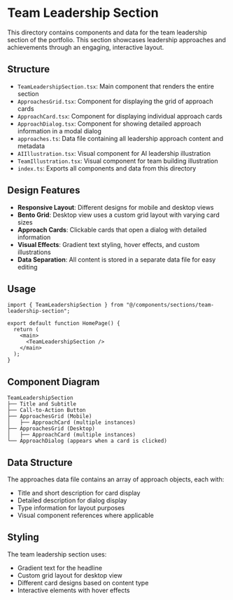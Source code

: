 # Team Leadership Section

This directory contains components and data for the team leadership section of the portfolio. This section showcases leadership approaches and achievements through an engaging, interactive layout.

## Structure

- `TeamLeadershipSection.tsx`: Main component that renders the entire section
- `ApproachesGrid.tsx`: Component for displaying the grid of approach cards
- `ApproachCard.tsx`: Component for displaying individual approach cards
- `ApproachDialog.tsx`: Component for showing detailed approach information in a modal dialog
- `approaches.ts`: Data file containing all leadership approach content and metadata
- `AIIllustration.tsx`: Visual component for AI leadership illustration
- `TeamIllustration.tsx`: Visual component for team building illustration
- `index.ts`: Exports all components and data from this directory

## Design Features

- **Responsive Layout**: Different designs for mobile and desktop views
- **Bento Grid**: Desktop view uses a custom grid layout with varying card sizes
- **Approach Cards**: Clickable cards that open a dialog with detailed information
- **Visual Effects**: Gradient text styling, hover effects, and custom illustrations
- **Data Separation**: All content is stored in a separate data file for easy editing

## Usage

```tsx
import { TeamLeadershipSection } from "@/components/sections/team-leadership-section";

export default function HomePage() {
  return (
    <main>
      <TeamLeadershipSection />
    </main>
  );
}
```

## Component Diagram

```
TeamLeadershipSection
├── Title and Subtitle
├── Call-to-Action Button
├── ApproachesGrid (Mobile)
│   ├── ApproachCard (multiple instances)
├── ApproachesGrid (Desktop)
│   ├── ApproachCard (multiple instances)
└── ApproachDialog (appears when a card is clicked)
```

## Data Structure

The approaches data file contains an array of approach objects, each with:

- Title and short description for card display
- Detailed description for dialog display
- Type information for layout purposes
- Visual component references where applicable

## Styling

The team leadership section uses:

- Gradient text for the headline
- Custom grid layout for desktop view
- Different card designs based on content type
- Interactive elements with hover effects
